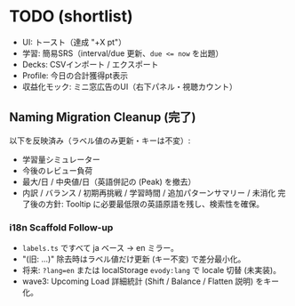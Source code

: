 # TODO (shortlist)

- UI: トースト（達成 "+X pt"）
- 学習: 簡易SRS（interval/due 更新、`due <= now` を出題）
- Decks: CSVインポート / エクスポート
- Profile: 今日の合計獲得pt表示
- 収益化モック: ミニ窓広告のUI（右下パネル・視聴カウント）

## Naming Migration Cleanup (完了)

以下を反映済み（ラベル値のみ更新・キーは不変）:

- 学習量シミュレーター
- 今後のレビュー負荷
- 最大/日 / 中央値/日（英語併記の (Peak) を撤去）
- 内訳 / バランス / 初期再挑戦 / 学習時間 / 追加パターンサマリー / 未消化
  完了後の方針: Tooltip に必要最低限の英語原語を残し、検索性を確保。

### i18n Scaffold Follow-up

- `labels.ts` ですべて ja ベース → en ミラー。
- "(旧: ...)" 除去時はラベル値だけ更新 (キー不変) で差分最小化。
- 将来: `?lang=en` または localStorage `evody:lang` で locale 切替 (未実装)。
- wave3: Upcoming Load 詳細統計 (Shift / Balance / Flatten 説明) をキー化。
